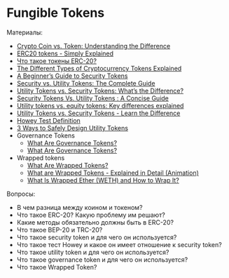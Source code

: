 # Fungible Tokens

Материалы:

* [Crypto Coin vs. Token: Understanding the Difference](https://blog.liquid.com/coin-vs-token)
* [ERC20 tokens - Simply Explained](https://www.youtube.com/watch?v=cqZhNzZoMh8&t=62s)
* [Что такое токены ERC-20?](https://forklog.com/cryptorium/chto-takoe-tokeny-erc-20/)
* [The Different Types of Cryptocurrency Tokens Explained](https://blog.makerdao.com/the-different-types-of-cryptocurrency-tokens-explained/)
* [A Beginner’s Guide to Security Tokens](https://academy.binance.com/en/articles/a-beginners-guide-to-security-tokens)
* [Security vs. Utility Tokens: The Complete Guide](https://cryptopotato.com/security-vs-utility-tokens-the-complete-guide/)
* [Utility Tokens vs. Security Tokens: What’s the Difference?](https://crypto.com/university/utility-tokens-vs-security-tokens)
* [Security Tokens Vs. Utility Tokens : A Concise Guide](https://www.blockchain-council.org/blockchain/security-tokens-vs-utility-tokens-a-concise-guide/)
* [Utility tokens vs. equity tokens: Key differences explained](https://cointelegraph.com/explained/utility-tokens-vs-equity-tokens-key-differences-explained)
* [Utility Tokens vs. Security Tokens - Learn the Difference](https://www.youtube.com/watch?v=nGXxHAj_IL8)
* [Howey Test Definition](https://www.embroker.com/blog/what-is-the-howey-test-does-crypto-pass/)
* [3 Ways to Safely Design Utility Tokens](https://www.web3.university/article/3-ways-to-safely-design-utility-tokens)
* Governance Tokens
  - [What Are Governance Tokens?](https://www.youtube.com/watch?v=rIgpEaLLINI)
  - [What Are Governance Tokens?](https://crypto.com/university/what-are-governance-tokens)
* Wrapped tokens
  - [What Are Wrapped Tokens?](https://academy.binance.com/en/articles/what-are-wrapped-tokens)
  - [What are Wrapped Tokens - Explained in Detail (Animation)](https://www.youtube.com/watch?v=SjdJWr8hgRY)
  - [What Is Wrapped Ether (WETH) and How to Wrap It?](https://academy.binance.com/en/articles/what-is-wrapped-ether-weth-and-how-to-wrap-it)

Вопросы:

* В чем разница между коином и токеном?
* Что такое ERC-20? Какую проблему им решают? 
* Какие методы обязательно должны быть в ERC-20?
* Что такое BEP-20 и TRC-20?
* Что такое security token и для чего он используется?
* Что такое тест Howey и какое он имеет отношение к security token?
* Что такое utility token и для чего он используется?
* Что такое governance token и для чего он используется?
* Что такое Wrapped Token?
